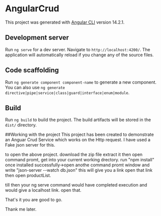 # AngularCrud

This project was generated with [Angular CLI](https://github.com/angular/angular-cli) version 14.2.1.

## Development server

Run `ng serve` for a dev server. Navigate to `http://localhost:4200/`. The application will automatically reload if you change any of the source files.

## Code scaffolding

Run `ng generate component component-name` to generate a new component. You can also use `ng generate directive|pipe|service|class|guard|interface|enum|module`.

## Build

Run `ng build` to build the project. The build artifacts will be stored in the `dist/` directory.

##Working with the project
This project has been created to demonstrate an Anguar Crud Service which works on the Http request. 
I have used a Fake json server for this.

to open the above project.
download the zip file
extract it then open command promt, get into your current working drectory.
run "npm install"
once installed successfully->open anothe command promt window and write "json-server --watch db.json"
this will give you a link open that link then open productList.

till then your ng serve command would have completed execution and would give a localhost link. open that.

That's it you are good to go.

Thank me later.
